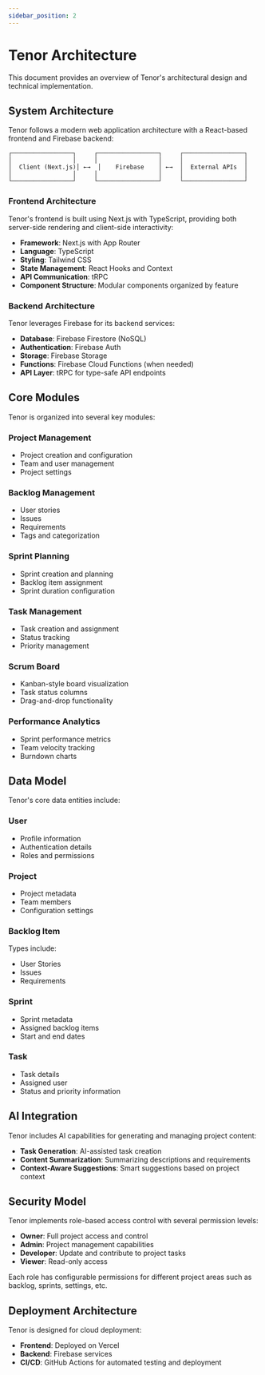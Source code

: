 ```yaml
---
sidebar_position: 2
---
```


# Tenor Architecture

This document provides an overview of Tenor's architectural design and technical implementation.

## System Architecture

Tenor follows a modern web application architecture with a React-based frontend and Firebase backend:

```
┌─────────────────┐     ┌─────────────────┐     ┌─────────────────┐
│                 │     │                 │     │                 │
│  Client (Next.js)│ ←→  │    Firebase    │ ←→  │  External APIs  │
│                 │     │                 │     │                 │
└─────────────────┘     └─────────────────┘     └─────────────────┘
```

### Frontend Architecture

Tenor's frontend is built using Next.js with TypeScript, providing both server-side rendering and client-side interactivity:

- **Framework**: Next.js with App Router
- **Language**: TypeScript
- **Styling**: Tailwind CSS
- **State Management**: React Hooks and Context
- **API Communication**: tRPC
- **Component Structure**: Modular components organized by feature

### Backend Architecture

Tenor leverages Firebase for its backend services:

- **Database**: Firebase Firestore (NoSQL)
- **Authentication**: Firebase Auth
- **Storage**: Firebase Storage
- **Functions**: Firebase Cloud Functions (when needed)
- **API Layer**: tRPC for type-safe API endpoints

## Core Modules

Tenor is organized into several key modules:

### Project Management
- Project creation and configuration
- Team and user management
- Project settings

### Backlog Management
- User stories
- Issues
- Requirements
- Tags and categorization

### Sprint Planning
- Sprint creation and planning
- Backlog item assignment
- Sprint duration configuration

### Task Management
- Task creation and assignment
- Status tracking
- Priority management

### Scrum Board
- Kanban-style board visualization
- Task status columns
- Drag-and-drop functionality

### Performance Analytics
- Sprint performance metrics
- Team velocity tracking
- Burndown charts

## Data Model

Tenor's core data entities include:

### User
- Profile information
- Authentication details
- Roles and permissions

### Project
- Project metadata
- Team members
- Configuration settings

### Backlog Item
Types include:
- User Stories
- Issues
- Requirements

### Sprint
- Sprint metadata
- Assigned backlog items
- Start and end dates

### Task
- Task details
- Assigned user
- Status and priority information

## AI Integration

Tenor includes AI capabilities for generating and managing project content:

- **Task Generation**: AI-assisted task creation
- **Content Summarization**: Summarizing descriptions and requirements
- **Context-Aware Suggestions**: Smart suggestions based on project context

## Security Model

Tenor implements role-based access control with several permission levels:

- **Owner**: Full project access and control
- **Admin**: Project management capabilities
- **Developer**: Update and contribute to project tasks
- **Viewer**: Read-only access

Each role has configurable permissions for different project areas such as backlog, sprints, settings, etc.

## Deployment Architecture

Tenor is designed for cloud deployment:

- **Frontend**: Deployed on Vercel
- **Backend**: Firebase services
- **CI/CD**: GitHub Actions for automated testing and deployment